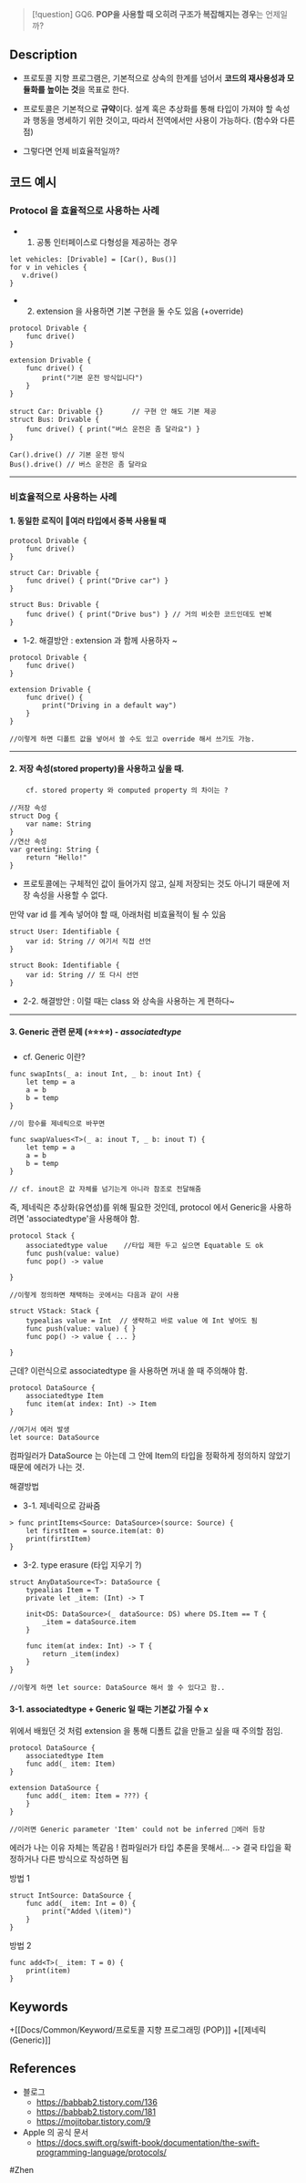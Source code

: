 >[!question]
>GQ6. **POP을 사용할 때 오히려 구조가 복잡해지는 경우**는 언제일까?

## Description
- 프로토콜 지향 프로그램은, 기본적으로 상속의 한계를 넘어서 **코드의 재사용성과 모듈화를 높이는 것**을 목표로 한다. 
- 프로토콜은 기본적으로 **규약**이다. 설계 혹은 추상화를 통해 타입이 가져야 할 속성과 행동을 명세하기 위한 것이고, 따라서 전역에서만 사용이 가능하다. (함수와 다른 점)

- 그렇다면 언제 비효율적일까? 


## 코드 예시
### Protocol 을 효율적으로 사용하는 사례 
- 1. 공통 인터페이스로 다형성을 제공하는 경우
 ```
 let vehicles: [Drivable] = [Car(), Bus()]
for v in vehicles {
    v.drive()
}
```
- 2. extension 을 사용하면 기본 구현을 둘 수도 있음 (+override)
```
protocol Drivable {
    func drive()
}

extension Drivable {
    func drive() {
        print("기본 운전 방식입니다")
    }
}

struct Car: Drivable {}       // 구현 안 해도 기본 제공
struct Bus: Drivable {
    func drive() { print("버스 운전은 좀 달라요") }
}

Car().drive() // 기본 운전 방식
Bus().drive() // 버스 운전은 좀 달라요

```
***
### 비효율적으로 사용하는 사례
#### 1. 동일한 로직이 여러 타입에서 중복 사용될 때 
~~~
protocol Drivable {
    func drive()
}

struct Car: Drivable {
    func drive() { print("Drive car") }
}

struct Bus: Drivable {
    func drive() { print("Drive bus") } // 거의 비슷한 코드인데도 반복
}

~~~
* 1-2. 해결방안 : extension 과 함께 사용하자 ~ 
~~~
protocol Drivable {
    func drive()
}

extension Drivable {
    func drive() {
        print("Driving in a default way")
    }
}

//이렇게 하면 디폴트 값을 넣어서 쓸 수도 있고 override 해서 쓰기도 가능. 
~~~
***
#### 2. 저장 속성(stored property)을 사용하고 싶을 때. 
		cf. stored property 와 computed property 의 차이는 ? 
```
//저장 속성
struct Dog {
    var name: String
}
//연산 속성
var greeting: String {
    return "Hello!"
}
```
- 프로토콜에는 구체적인 값이 들어가지 않고, 실제 저장되는 것도 아니기 때문에 저장 속성을 사용할 수 없다. 

만약 var id 를 계속 넣어야 할 때, 아래처럼 비효율적이 될 수 있음 
~~~
struct User: Identifiable {
    var id: String // 여기서 직접 선언
}

struct Book: Identifiable {
    var id: String // 또 다시 선언
}

~~~
* 2-2. 해결방안 : 이럴 때는 class 와 상속을 사용하는 게 편하다~ 
***
#### 3. Generic 관련 문제 (⭐️⭐️⭐️⭐️) - *associatedtype*
- cf. Generic 이란? 
~~~
func swapInts(_ a: inout Int, _ b: inout Int) {
    let temp = a
    a = b
    b = temp
}

//이 함수를 제네릭으로 바꾸면 

func swapValues<T>(_ a: inout T, _ b: inout T) {
    let temp = a
    a = b
    b = temp
}

// cf. inout은 값 자체를 넘기는게 아니라 참조로 전달해줌
~~~

즉, 제네릭은 추상화(유연성)를 위해 필요한 것인데, protocol 에서 Generic을 사용하려면 'associatedtype'을 사용해야 함. 

~~~
protocol Stack {
	associatedtype value    //타입 제한 두고 싶으면 Equatable 도 ok
    func push(value: value)
    func pop() -> value

}

//이렇게 정의하면 채택하는 곳에서는 다음과 같이 사용

struct VStack: Stack {
	typealias value = Int  // 생략하고 바로 value 에 Int 넣어도 됨
    func push(value: value) { }
    func pop() -> value { ... }

}

~~~

근데? 이런식으로 associatedtype 을 사용하면 꺼내 쓸 때 주의해야 함. 
~~~
protocol DataSource {
    associatedtype Item
    func item(at index: Int) -> Item
}

//여기서 에러 발생
let source: DataSource
~~~
컴파일러가 DataSource 는 아는데 그 안에 Item의 타입을 정확하게 정의하지 않았기 때문에 에러가 나는 것. 

해결방법
- 3-1. 제네릭으로 감싸줌
~~~
> func printItems<Source: DataSource>(source: Source) {
    let firstItem = source.item(at: 0)
    print(firstItem)
}
~~~

- 3-2. type erasure (타입 지우기 ?)
~~~
struct AnyDataSource<T>: DataSource {
    typealias Item = T
    private let _item: (Int) -> T

    init<DS: DataSource>(_ dataSource: DS) where DS.Item == T {
        _item = dataSource.item
    }

    func item(at index: Int) -> T {
        return _item(index)
    }
}

//이렇게 하면 let source: DataSource 해서 쓸 수 있다고 함..
~~~

#### 3-1. associatedtype + Generic 일 때는 기본값 가질 수 x 
위에서 배웠던 것 처럼 extension 을 통해 디폴트 값을 만들고 싶을 때 주의할 점임. 
~~~
protocol DataSource {
    associatedtype Item
    func add(_ item: Item)
}

extension DataSource {
    func add(_ item: Item = ???) {
    }
}

//이러면 Generic parameter 'Item' could not be inferred 에러 등장
~~~

에러가 나는 이유 자체는 똑같음 ! 
컴파일러가 타입 추론을 못해서... -> 결국 타입을 확정하거나 다른 방식으로 작성하면 됨

방법 1 
~~~
struct IntSource: DataSource {
    func add(_ item: Int = 0) {
        print("Added \(item)")
    }
}
~~~
방법 2
~~~
func add<T>(_ item: T = 0) {
    print(item)
}
~~~

## Keywords
+[[Docs/Common/Keyword/프로토콜 지향 프로그래밍 (POP)]]
+[[제네릭 (Generic)]]
 
## References
- 블로그 
	- https://babbab2.tistory.com/136
	- https://babbab2.tistory.com/181
	- https://mojitobar.tistory.com/9
- Apple 의 공식 문서 
	- https://docs.swift.org/swift-book/documentation/the-swift-programming-language/protocols/

#Zhen